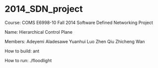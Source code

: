 2014_SDN_project
=======

Course:
  COMS E6998-10 Fall 2014 Software Defined Networking Project

Name:
  Hierarchical Control Plane

Members:
  Adeyemi Aladesawe
  Yuanhui Luo
  Zhen Qiu
  Zhicheng Wan
  
How to build:
  ant
  
How to run:
  ./floodlight
